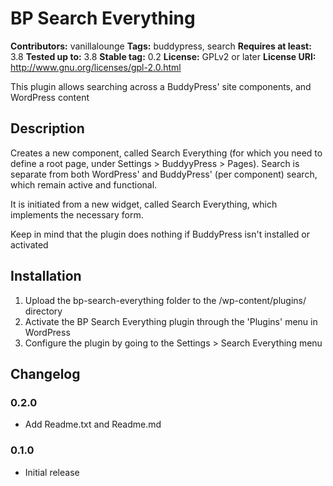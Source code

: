 # BP Search Everything #
**Contributors:** vanillalounge
**Tags:** buddypress, search
**Requires at least:** 3.8
**Tested up to:** 3.8
**Stable tag:** 0.2
**License:** GPLv2 or later
**License URI:** http://www.gnu.org/licenses/gpl-2.0.html

This plugin allows searching across a BuddyPress' site components, and WordPress content

## Description ##

Creates a new component, called Search Everything (for which you need to define a root page, under
Settings > BuddyyPress > Pages). Search is separate from both WordPress' and BuddyPress' (per component)
search, which remain active and functional.

It is initiated from a new widget, called Search Everything, which
implements the necessary form.

Keep in mind that the plugin does nothing if BuddyPress isn't installed or activated

## Installation ##

1. Upload the bp-search-everything folder to the /wp-content/plugins/ directory
2. Activate the BP Search Everything plugin through the 'Plugins' menu in WordPress
3. Configure the plugin by going to the Settings > Search Everything menu

## Changelog ##

### 0.2.0 ###
* Add Readme.txt and Readme.md

### 0.1.0 ###
* Initial release

